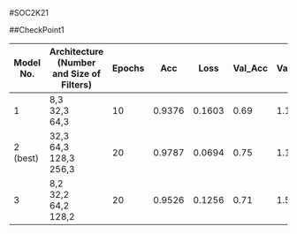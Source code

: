 
#SOC2K21

##CheckPoint1

| Model No. 	| Architecture (Number and Size of Filters) 	| Epochs 	| Acc 	| Loss 	| Val_Acc 	| Val_Loss 	| image1 	| image2 	| image3 	|
|-	|-	|-	|-	|-	|-	|-	|-	|-	|-	|
| 1  	| 8,3<br>32,3<br>64,3 	| 10 	| 0.9376 	| 0.1603 	| 0.69 	| 1.1424 	|  	|  	|  	|
| 2 (best)	| 32,3<br>64,3<br>128,3<br>256,3 	| 20 	| 0.9787 	| 0.0694 	| 0.75 	| 1.1060 	| 0 	| 1 	| 1 	|
| 3 	| 8,2<br>32,2<br>64,2<br>128,2 	| 20 	| 0.9526 	| 0.1256 	| 0.71 	| 1.5257 	|  	|  	|  	|
